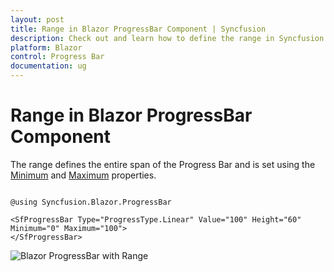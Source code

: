 ```yaml
---
layout: post
title: Range in Blazor ProgressBar Component | Syncfusion
description: Check out and learn how to define the range in Syncfusion Blazor ProgressBar component.
platform: Blazor
control: Progress Bar
documentation: ug
---
```


# Range in Blazor ProgressBar Component

The range defines the entire span of the Progress Bar and is set using the [Minimum](https://help.syncfusion.com/cr/blazor/Syncfusion.Blazor.ProgressBar.SfProgressBar.html#Syncfusion_Blazor_ProgressBar_SfProgressBar_Minimum) and [Maximum](https://help.syncfusion.com/cr/blazor/Syncfusion.Blazor.ProgressBar.SfProgressBar.html#Syncfusion_Blazor_ProgressBar_SfProgressBar_Maximum) properties.

```cshtml

@using Syncfusion.Blazor.ProgressBar

<SfProgressBar Type="ProgressType.Linear" Value="100" Height="60" Minimum="0" Maximum="100">
</SfProgressBar>

```

![Blazor ProgressBar with Range](images/blazor-determinate-progressbar.png)
